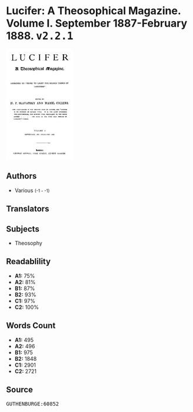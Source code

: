 # Lucifer: A Theosophical Magazine. Volume I. September 1887-February 1888. <kbd>v2.2.1</kbd>

![](./cover.medium.jpg "")

## Authors


 - Various <small>(-1 - -1)</small>

## Translators



## Subjects


 - Theosophy

## Readablility


 - **A1:** 75%
 - **A2:** 81%
 - **B1:** 87%
 - **B2:** 93%
 - **C1:** 97%
 - **C2:** 100%

## Words Count


 - **A1:** 495
 - **A2:** 496
 - **B1:** 975
 - **B2:** 1848
 - **C1:** 2901
 - **C2:** 2721

## Source


<kbd>GUTHENBURGE:60852</kbd>
